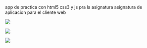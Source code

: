 app de practica  con  html5 css3 y js pra la asignatura asignatura de aplicacion para el cliente web

![](https://drive.google.com/file/d/15HZOn2nGMyGhLtiVZ4UI4De-hzdAOWsC/view?usp=sharing)

![](https://drive.google.com/file/d/1pBA8cKMTaZ02_Z99bW448XSHMuVjySKk/view?usp=sharing)

![](https://drive.google.com/file/d/1gFE8B99JwH84TsIKFQhuvLcAx_nLFprc/view?usp=sharing)
